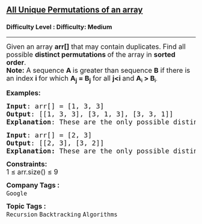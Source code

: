 <h2><a href="https://www.geeksforgeeks.org/problems/all-unique-permutations-of-an-array/1?_gl=1*14ghjxn*_up*MQ..*_gs*MQ..&gclid=CjwKCAjwxfjGBhAUEiwAKWPwDjgxdspCNua1g2GR-Eoa4bs3yRi3uO1bgEM_DaMBvrc9qosneMZkNxoC16cQAvD_BwE&gbraid=0AAAAAC9yBkBaUeN6nEINs6jNY7UHy96yc">All Unique Permutations of an array</a></h2><h3>Difficulty Level : Difficulty: Medium</h3><hr><div class="problems_problem_content__Xm_eO"><p><span style="font-size: 18px;">Given an array&nbsp;<strong>arr[]</strong> that may contain duplicates.&nbsp;Find all possible&nbsp;<strong>distinct permutations&nbsp;</strong>of the array in&nbsp;<strong>sorted order</strong>. <br><strong>Note:</strong> A sequence <strong>A&nbsp;</strong>is greater than sequence&nbsp;<strong>B</strong>&nbsp;if there is an index&nbsp;<strong>i&nbsp;</strong>for which&nbsp;<strong>A<sub>j</sub>&nbsp;= B<sub>j</sub></strong>&nbsp;for all&nbsp;<strong>j&lt;i&nbsp;</strong>and&nbsp;</span><strong><span style="font-size: 18px;">A</span><sub>i</sub><span style="font-size: 18px;">&nbsp;&gt; B</span><sub>i</sub></strong>.</p>
<p><span style="font-size: 18px;"><strong>Examples:</strong></span></p>
<pre><span style="font-size: 18px;"><strong>Input</strong>: arr[] = [1, 3, 3]
<strong>Output</strong>: [[1, 3, 3], [3, 1, 3], [3, 3, 1]]
<strong>Explanation</strong>: These are the only possible distinct permutations for the given array.</span>
</pre>
<pre><span style="font-size: 18px;"><strong>Input</strong>: arr[] = [2, 3]
<strong>Output</strong>: [[2, 3], [3, 2]]<br><strong>Explanation:</strong> These are the only possible distinct permutations for the given array.
</span></pre>
<p><span style="font-size: 18px;"><strong>Constraints:</strong></span><br><span style="font-size: 18px;">1 ≤ arr.size() ≤ 9</span></p></div><p><span style=font-size:18px><strong>Company Tags : </strong><br><code>Google</code>&nbsp;<br><p><span style=font-size:18px><strong>Topic Tags : </strong><br><code>Recursion</code>&nbsp;<code>Backtracking</code>&nbsp;<code>Algorithms</code>&nbsp;